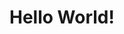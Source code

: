 # Hello World!

<script src="https://utteranc.es/client.js"
        repo="era2010-coder.github.io"
        issue-term="pathname"
        theme="github-light"
        crossorigin="anonymous"
        async>
</script>

